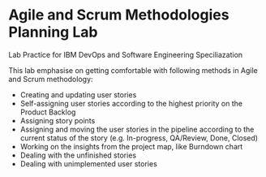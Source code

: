 # Agile and Scrum Methodologies Planning Lab
Lab Practice for IBM DevOps and Software Engineering Speciliazation

This lab emphasise on getting comfortable with following methods in Agile and Scrum methodology:
- Creating and updating user stories
- Self-assigning user stories according to the highest priority on the Product Backlog
- Assigning story points
- Assigning and moving the user stories in the pipeline according to the current status of the story (e.g. In-progress, QA/Review, Done, Closed)
- Working on the insights from the project map, like Burndown chart
- Dealing with the unfinished stories
- Dealing with unimplemented user stories
